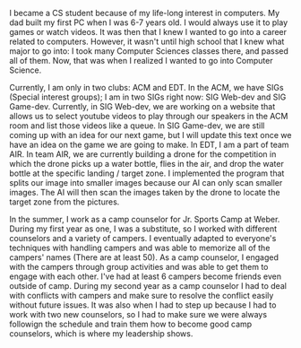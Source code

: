   I became a CS student because of my life-long interest in computers. My dad built my first PC when I was 6-7 years old. I would always use it to play games or watch videos. It was then that I knew I wanted to go into a career related to computers. However, it wasn't until high school that I knew what major to go into: I took many Computer Sciences classes there, and passed all of them. Now, that was when I realized I wanted to go into Computer Science.

  Currently, I am only in two clubs: ACM and EDT. In the ACM, we have SIGs (Special interest groups); I am in two SIGs right now: SIG Web-dev and SIG Game-dev. Currently, in SIG Web-dev, we are working on a website that allows us to select youtube videos to play through our speakers in the ACM room and list those videos like a queue. In SIG Game-dev, we are still coming up with an idea for our next game, but I will update this text once we have an idea on the game we are going to make. In EDT, I am a part of team AIR. In team AIR, we are currently building a drone for the competition in which the drone picks up a water bottle, flies in the air, and drop the water bottle at the specific landing / target zone. I implemented the program that splits our image into smaller images because our AI can only scan smaller images. The AI will then scan the images taken by the drone to locate the target zone from the pictures.

  In the summer, I work as a camp counselor for Jr. Sports Camp at Weber. During my first year as one, I was a substitute, so I worked with different counselors and a variety of campers. I eventually adapted to everyone's techniques with handling campers and was able to memorize all of the campers' names (There are at least 50). As a camp counselor, I engaged with the campers through group activities and was able to get them to engage with each other. I've had at least 6 campers become friends even outside of camp. During my second year as a camp counselor I had to deal with conflicts with campers and make sure to resolve the conflict easily without future issues. It was also when I had to step up because I had to work with two new counselors, so I had to make sure we were always followign the schedule and train them how to become good camp counselors, which is where my leadership shows.

<!---
eky2429/eky2429 is a ✨ special ✨ repository because its `README.md` (this file) appears on your GitHub profile.
You can click the Preview link to take a look at your changes.
--->

